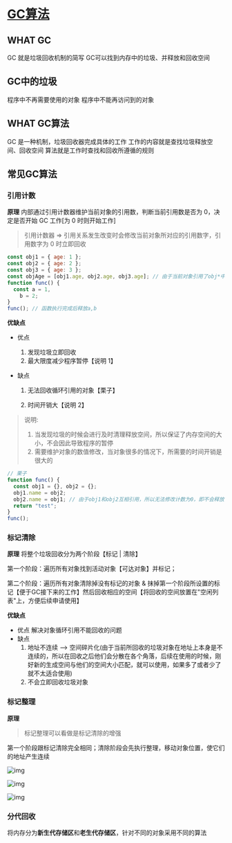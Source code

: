 # [GC算法](https://zhuanlan.zhihu.com/p/362348363)

## WHAT GC

GC 就是垃圾回收机制的简写
GC可以找到内存中的垃圾、并释放和回收空间

## GC中的垃圾

程序中不再需要使用的对象
程序中不能再访问到的对象

## WHAT GC算法

GC 是一种机制，垃圾回收器完成具体的工作
工作的内容就是查找垃圾释放空间、回收空间
算法就是工作时查找和回收所遵循的规则

## 常见GC算法

### 引用计数

**原理**
内部通过引用计数器维护当前对象的引用数，判断当前引用数是否为 0，决定是否开始 GC 工作[为 0 时则开始工作]

> 引用计数器 => 引用关系发生改变时会修改当前对象所对应的引用数字，引用数字为 0 时立即回收

```js
const obj1 = { age: 1 };
const obj2 = { age: 2 };
const obj3 = { age: 3 };
const objAge = [obj1.age, obj2.age, obj3.age]; // 由于当前对象引用了obj*中的值，所以obj*引用数字不会变为0，即不会回收
function func() {
  const a = 1,
    b = 2;
}
func(); // 函数执行完成后释放a,b
```

**优缺点**

- 优点

  1. 发现垃圾立即回收
  2. 最大限度减少程序暂停【说明 1】

- 缺点

  1. 无法回收循环引用的对象【栗子】

  2. 时间开销大【说明 2】

> 说明:
>
> 1. 当发现垃圾的时候会进行及时清理释放空间，所以保证了内存空间的大小，不会因此导致程序的暂停
> 2. 需要维护对象的数值修改，当对象很多的情况下，所需要的时间开销是很大的

```js
// 栗子
function func() {
  const obj1 = {}, obj2 = {};
  obj1.name = obj2;
  obj2.name = obj1; // 由于obj1和obj2互相引用，所以无法修改计数为0，即不会释放当前空间
  return "test";
}
func();
```

### 标记清除

**原理**
将整个垃圾回收分为两个阶段【标记 | 清除】

第一个阶段：遍历所有对象找到活动对象【可达对象】并标记；

第二个阶段：遍历所有对象清除掉没有标记的对象 & 抹掉第一个阶段所设置的标记【便于GC接下来的工作】然后回收相应的空间【将回收的空间放置在"空闲列表"上，方便后续申请使用】

**优缺点**

- 优点
  解决对象循环引用不能回收的问题
- 缺点
  1. 地址不连续 --> 空间碎片化(由于当前所回收的垃圾对象在地址上本身是不连续的，所以在回收之后他们会分散在各个角落，后续在使用的时候，刚好新的生成空间与他们的空间大小匹配，就可以使用，如果多了或者少了就不太适合使用)
  2. 不会立即回收垃圾对象

### 标记整理

**原理**

> 标记整理可以看做是标记清除的增强

第一个阶段跟标记清除完全相同；清除阶段会先执行整理，移动对象位置，使它们的地址产生连续

![img](https://pic2.zhimg.com/80/v2-ccf9640679ccb0bc4c135ba46024e249_1440w.jpg)

![img](https://pic4.zhimg.com/80/v2-07e466d8d9be64563dd0b6d187e8390f_1440w.jpg)

![img](https://pic4.zhimg.com/80/v2-45adbcccd9bad8fd0a5021f06f706b57_1440w.jpg)

### 分代回收

将内存分为**新生代存储区**和**老生代存储区**，针对不同的对象采用不同的算法

